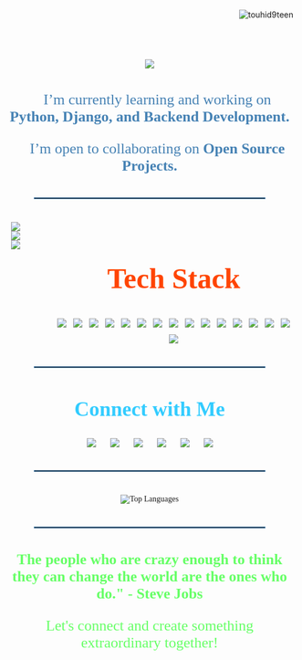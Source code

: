 

<h3 style="text-align: center; color: #0ff;"></h3>
<p align="right"> <img src="https://komarev.com/ghpvc/?username=touhid9teen&label=Profile%20views&color=0e75b6&style=flat" alt="touhid9teen" /> </p>
<h1 align="center" style="font-family: Georgia, serif; font-size: 50px; color: #FF4500;">
    <img src="https://readme-typing-svg.herokuapp.com/?font=Righteous&size=35&center=true&vCenter=true&width=1000&height=70&duration=4000&lines=Hey+there!+I'm+Touhidul+Islam+🤠+from+Bangladesh+🇧🇩!" />
</h1>

<div align="center" style="font-family: Georgia, serif; color: #4682B4; margin: 40px 0;">
    <p style="font-size: 26px;">🌱 I’m currently learning and working on <strong>Python, Django, and Backend Development.</strong></p>
    <p style="font-size: 26px;">🤝 I’m open to collaborating on <strong>Open Source Projects.</strong></p>
</div>

<hr style="width: 80%; border: 1px solid #4682B4; margin: 40px auto;" />

<div align="center" style="display: flex; justify-content: center; align-items: flex-start; gap: 50px; margin: 40px 0;">
    <div style="text-align: center;">
        <img src="https://img.shields.io/badge/Technology-Intern%20|%20@Upay-red?style=flat-square">
        <br />
        <img src="https://img.shields.io/badge/Competitive%20Programmer-1600%2B%20Problems-brightgreen?style=flat-square">
        <img src="https://img.shields.io/badge/University%20of%20Rajshahi-ICE-orange?style=flat-square">
    </div>
    <div style="text-align: center;">
        <h2 style="font-size: 50px; color: #FF4500; font-family: Georgia, serif;">Tech Stack</h2>
        <div style="display: flex; flex-wrap: wrap; justify-content: center; gap: 12px; margin-top: 20px;">
            <img src="https://img.shields.io/badge/C-%2300599C.svg?style=flat-square&logo=c&logoColor=white">
            <img src="https://img.shields.io/badge/C++-%2300599C.svg?style=flat-square&logo=c%2B%2B&logoColor=white">
            <img src="https://img.shields.io/badge/Java-%23ED8B00.svg?style=flat-square&logo=openjdk&logoColor=white">
            <img src="https://img.shields.io/badge/JavaScript-%23323330.svg?style=flat-square&logo=javascript&logoColor=%23F7DF1E">
            <img src="https://img.shields.io/badge/Python-3670A0?style=flat-square&logo=python&logoColor=ffdd54">
            <img src="https://img.shields.io/badge/CSS3-%231572B6.svg?style=flat-square&logo=css3&logoColor=white">
            <img src="https://img.shields.io/badge/HTML5-%23E34F26.svg?style=flat-square&logo=html5&logoColor=white">
            <img src="https://img.shields.io/badge/React-%2320232a.svg?style=flat-square&logo=react&logoColor=%2361DAFB">
            <img src="https://img.shields.io/badge/TypeScript-%23007ACC.svg?style=flat-square&logo=typescript&logoColor=white">
            <img src="https://img.shields.io/badge/Django-%23092E20.svg?style=flat-square&logo=django&logoColor=white">
            <img src="https://img.shields.io/badge/DjangoREST-ff1709?style=flat-square&logo=django&logoColor=white&color=ff1709&labelColor=gray">
            <img src="https://img.shields.io/badge/Postgres-%23316192.svg?style=flat-square&logo=postgresql&logoColor=white">
            <img src="https://img.shields.io/badge/Microsoft%20SQL%20Server-CC2927?style=flat-square&logo=microsoft%20sql%20server&logoColor=white">
            <img src="https://img.shields.io/badge/GitHub-%23121011.svg?style=flat-square&logo=github&logoColor=white">
            <img src="https://img.shields.io/badge/Git-%23F05033.svg?style=flat-square&logo=git&logoColor=white">
            <img src="https://img.shields.io/badge/Github%20Pages-121013?style=flat-square&logo=github&logoColor=white">
        </div>
    </div>
</div>

<hr style="width: 80%; border: 1px solid #4682B4; margin: 40px auto;" />

<div align="center" style="font-family: Georgia, serif; margin: 40px 0;">
    <h2 style="font-size: 36px; color: #33ccff;">Connect with Me</h2>
    <div style="display: flex; justify-content: center; gap: 25px; margin-top: 20px;">
        <a href="mailto:touhid.ru66@gmail.com"><img src="https://img.shields.io/badge/Email-D14836?style=flat-square&logo=gmail&logoColor=white" /></a>
        <a href="https://linkedin.com/in/touhid19" target="_blank"><img src="https://img.shields.io/badge/LinkedIn-0077B5?style=flat-square&logo=linkedin&logoColor=white" /></a>
        <a href="https://fb.com/touhid19" target="_blank"><img src="https://img.shields.io/badge/Facebook-1877F2?style=flat-square&logo=facebook&logoColor=white" /></a>
        <a href="https://www.codechef.com/users/touhid19" target="_blank"><img src="https://img.shields.io/badge/CodeChef-5B4638?style=flat-square&logo=codechef&logoColor=white" /></a>
        <a href="https://codeforces.com/profile/touhid19" target="_blank"><img src="https://img.shields.io/badge/Codeforces-1F8ACB?style=flat-square&logo=codeforces&logoColor=white" /></a>
        <a href="https://www.leetcode.com/touhid19" target="_blank"><img src="https://img.shields.io/badge/LeetCode-FFA116?style=flat-square&logo=leetcode&logoColor=white" /></a>
    </div>
</div>

<hr style="width: 80%; border: 1px solid #4682B4; margin: 40px auto;" />

<div align="center" style="font-family: Georgia, serif; margin: 40px 0;">
    <img src="https://github-readme-stats.vercel.app/api/top-langs/?username=touhid9teen&layout=compact&theme=dracula" alt="Top Languages" />
</div>

<hr style="width: 80%; border: 1px solid #4682B4; margin: 40px auto;" />

<div align="center" style="font-family: Georgia, serif; margin: 40px 0;">
    <p style="font-size: 26px; color: #66ff66;"><strong>The people who are crazy enough to think they can change the world are the ones who do." - Steve Jobs</strong></p>
    <p style="font-size: 26px; color: #66ff66;">Let's connect and create something extraordinary together!</p>
</div>
